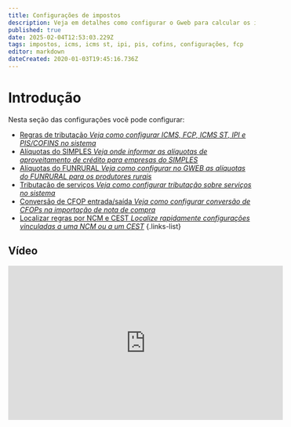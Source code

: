 ```yaml
---
title: Configurações de impostos
description: Veja em detalhes como configurar o Gweb para calcular os impostos nos documentos fiscais
published: true
date: 2025-02-04T12:53:03.229Z
tags: impostos, icms, icms st, ipi, pis, cofins, configurações, fcp
editor: markdown
dateCreated: 2020-01-03T19:45:16.736Z
---
```


# Introdução

Nesta seção das configurações você pode configurar:

- [Regras de tributação *Veja como configurar ICMS, FCP, ICMS ST, IPI e PIS/COFINS no sistema*](regras-de-tributacao)
- [Alíquotas do SIMPLES *Veja onde informar as alíquotas de aproveitamento de crédito para empresas do SIMPLES*](simples)
- [Alíquotas do FUNRURAL *Veja como configurar no GWEB as alíquotas do FUNRURAL para os produtores rurais*](funrural)
- [Tributação de serviços *Veja como configurar tributação sobre serviços no sistema*](servicos)
- [Conversão de CFOP entrada/saída *Veja como configurar conversão de CFOPs na importação de nota de compra*](conversao-cfop)
- [Localizar regras por NCM e CEST *Localize rapidamente configurações vinculadas a uma NCM ou a um CEST*](localizar-regras)
{.links-list}

## Vídeo

<div class="text-center">
<iframe width="560" height="315" src="https://www.youtube.com/embed/aekS3rdryfA?si=wW3CrDEmYwOmAbYx" title="YouTube video player" frameborder="0" allow="accelerometer; autoplay; clipboard-write; encrypted-media; gyroscope; picture-in-picture; web-share" allowfullscreen></iframe>
</div>